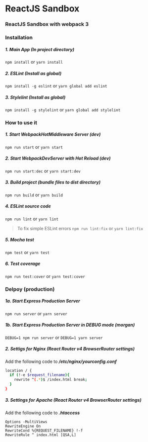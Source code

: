 # ReactJS Sandbox
### ReactJS Sandbox with webpack 3
### Installation

##### 1. Main App (In project directory)
```npm install``` or ```yarn install```
##### 2. ESLint (Install as global)
```npm install -g eslint``` or ```yarn global add eslint```
##### 3. Stylelint (Install as global)
```npm install -g stylelint``` or ```yarn global add stylelint```

### How to use it

##### 1. Start WebpackHotMiddleware Server (dev)
```npm run start``` or ```yarn start```

##### 2. Start WebpackDevServer with Hot Reload (dev)
```npm run start:dec``` or ```yarn start:dev```

##### 3. Build project (bundle files to dist directory)
```npm run build``` or ```yarn build```

##### 4. ESLint source code
```npm run lint``` or ```yarn lint```
> To fix simple ESLint errors
```npm run lint:fix``` or ```yarn lint:fix```

##### 5. Mocha test
```npm test``` or ```yarn test```

##### 6. Test coverage
```npm run test:cover``` or ```yarn test:cover```

### Delpoy (production)

##### 1a. Start Express Production Server
```npm run server``` or ```yarn server```

##### 1b. Start Express Production Server in DEBUG mode (morgan)
```DEBUG=1 npm run server``` or ```DEBUG=1 yarn server```

##### 2. Settigs for Nginx (React Router v4 BrowserRouter settings)
Add the following code to **_/etc/nginx/yourconfig.conf_**
```bash
location / {
  if (!-e $request_filename){
    rewrite ^(.*)$ /index.html break;
  }
}
```
##### 3. Settings for Apache (React Router v4 BrowserRouter settings)
Add the following code to **_.htaccess_**
```
Options -MultiViews
RewriteEngine On
RewriteCond %{REQUEST_FILENAME} !-f
RewriteRule ^ index.html [QSA,L]
```
